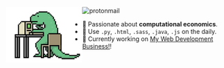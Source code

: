 <img src="lizard.gif" width=35% align=left></img>

![protonmail](https://img.shields.io/badge/-ian.koide@proton.me-313131?style=flat-square&labelColor=313131&logo=protonmail&logoColor=white&color=313131)  

- 🔐 Passionate about **computational economics**.
- 🔧 Use `.py`, `.html`, `.sass`, `.java`, `.js` on the daily.
- 👷 Currently working on [My Web Development Business!](https://github.com/ikoide/thestreet)!
